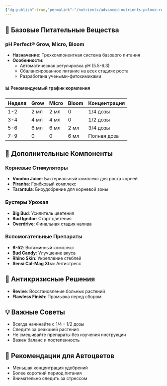 ```yaml
---
{"dg-publish":true,"permalink":"/nutrients/advanced-nutrients-polnoe-rukovodstvo/","created":"2025-06-13T19:29:56.000+04:00","updated":"2025-06-28T06:55:40.261+04:00"}
---
```



## 🌱 Базовые Питательные Вещества

### pH Perfect® Grow, Micro, Bloom

- **Назначение**: Трехкомпонентная система базового питания
- **Особенности**:
    - Автоматическая регулировка pH (5.5-6.3)
    - Сбалансированное питание на всех стадиях роста
    - Разработана учеными-фитохимиками

#### 📊 Рекомендуемый график кормления

|Неделя|Grow|Micro|Bloom|Концентрация|
|---|---|---|---|---|
|1-2|2 мл|2 мл|0|1/4 дозы|
|3-4|4 мл|4 мл|0|1/2 дозы|
|5-6|6 мл|6 мл|2 мл|3/4 дозы|
|7-9|0|0|6 мл|Полная доза|

## 🌿 Дополнительные Компоненты

### Корневые Стимуляторы

- **Voodoo Juice**: Бактериальный комплекс для роста корней
- **Piranha**: Грибковый комплекс
- **Tarantula**: Биоудобрение для корневой зоны

### Бустеры Урожая

- **Big Bud**: Усилитель цветения
- **Bud Ignitor**: Старт цветения
- **Overdrive**: Финальная стадия налива

### Вспомогательные Препараты

- **B-52**: Витаминный комплекс
- **Bud Candy**: Улучшение вкуса
- **Rhino Skin**: Укрепление стеблей
- **Sensi Cal-Mag Xtra**: Антистресс

## 🚨 Антикризисные Решения

- **Revive**: Восстановление больных растений
- **Flawless Finish**: Промывка перед сбором

## 💡 Важные Советы

- Всегда начинайте с 1/4 - 1/2 дозы
- Следите за реакцией растения
- Не смешивайте препараты без изучения инструкции
- Важен баланс и постепенность

## 📝 Рекомендации для Автоцветов

- Меньшая концентрация удобрений
- Более короткий период питания
- Внимательно следить за стрессом